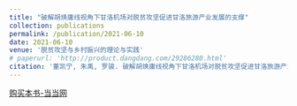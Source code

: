 ```yaml
---
title: "破解胡焕庸线视角下甘洛机场对脱贫攻坚促进甘洛旅游产业发展的支撑"
collection: publications
permalink: /publication/2021-06-10
date: 2021-06-10
venue: '脱贫攻坚与乡村振兴的理论与实践'
# paperurl: 'http://product.dangdang.com/29286280.html'
citation: '董凯宁, 朱禹, 罗骏. 破解胡焕庸线视角下甘洛机场对脱贫攻坚促进甘洛旅游产业发展的支撑 [A]. 见:王猛志. 脱贫攻坚与乡村振兴的理论与实践 [C]. 成都:四川大学出版社，2021.145-159.'
---
```


[购买本书-当当网](http://product.dangdang.com/29286280.html)

<!-- 引用本文: 董凯宁, 朱禹, 罗骏. 破解胡焕庸线视角下甘洛机场对脱贫攻坚促进甘洛旅游产业发展的支撑 [A]. 见:王猛志. 脱贫攻坚与乡村振兴的理论与实践 [C]. 成都:四川大学出版社，2021.145-159. -->